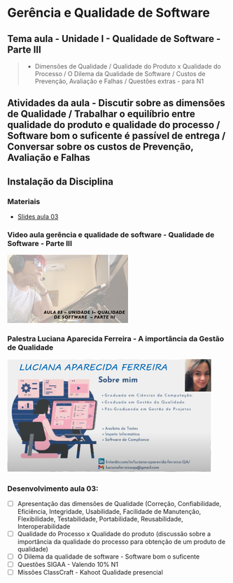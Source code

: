 # Gerência e Qualidade de Software
## Tema aula - Unidade I - Qualidade de Software - Parte III
 
>  *  Dimensões de Qualidade / Qualidade do Produto x Qualidade do Processo / O Dilema da Qualidade de Software / Custos de Prevenção, Avaliação e Falhas / Questões extras - para N1

## Atividades da aula - Discutir sobre as dimensões de Qualidade / Trabalhar o equilíbrio entre qualidade do produto e qualidade do processo / Software bom o suficente é passível de entrega / Conversar sobre os custos de Prevenção, Avaliação e Falhas

## Instalação da Disciplina

### Materiais

- [Slides aula 03](documentos/aula3_UnidadeI_Qualidade_sw_parteIII.pdf)

### Video aula gerência e qualidade de software -  Qualidade de Software - Parte III
[![Aula - Qualidade de Software PARTE III](capa_aula3.png)](https://www.youtube.com/watch?v=NXGIDkKnle0)

### Palestra Luciana Aparecida Ferreira - A importância da Gestão de Qualidade 
[![Palestra Luciana](capa_palestra1.png)](https://www.youtube.com/watch?v=iJLeIcGls9E)


### Desenvolvimento aula 03: 

- [ ]  Apresentação das dimensões de Qualidade (Correção, Confiabilidade, Eficiência, Integridade, Usabilidade, Facilidade de Manutenção, Flexibilidade, Testabilidade, Portabilidade, Reusabilidade, Interoperabilidade
- [ ]  Qualidade do Processo x Qualidade do produto (discussão sobre a importância da qualidade do processo para obtenção de um produto de qualidade)
- [ ]  O Dilema da qualidade de software - Software bom o suficente
- [ ]  Questões SIGAA - Valendo 10% N1
- [ ]  Missões ClassCraft - Kahoot Qualidade presencial
